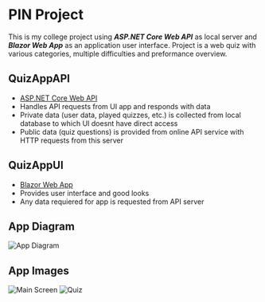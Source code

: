 # PIN Project
This is my college project using <i><b>ASP.NET Core Web API</b></i> as local server and <i><b>Blazor Web App</b></i> as an application user interface. Project is a web quiz with various categories, multiple difficulties and preformance overview.

## QuizAppAPI
 - [ASP.NET Core Web API](https://learn.microsoft.com/en-us/aspnet/core/?view=aspnetcore-8.0)
 - Handles API requests from UI app and responds with data
 - Private data (user data, played quizzes, etc.) is collected from local database to which UI doesnt have direct access
 - Public data (quiz questions) is provided from online API service with HTTP requests from this server
## QuizAppUI
 - [Blazor Web App](https://dotnet.microsoft.com/en-us/apps/aspnet/web-apps/blazor)
 - Provides user interface and good looks
 - Any data requiered for app is requested from API server
## App Diagram
![App Diagram](https://i.imgur.com/SWfg6hE.png)
## App Images
![Main Screen](https://i.imgur.com/LddTUqh.png)
![Quiz](https://i.imgur.com/IBTDk4q.png)
